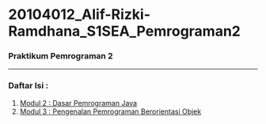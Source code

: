 # 20104012_Alif-Rizki-Ramdhana_S1SEA_Pemrograman2

### Praktikum Pemrograman 2

<hr>

### Daftar Isi :
1. [Modul 2 : Dasar Pemrograman Java](https://github.com/renzien/20104012_Alif-Rizki-Ramdhana_S1SEA_Pemrograman2/tree/modul2)
2. [Modul 3 : Pengenalan Pemrograman Berorientasi Objek](https://github.com/renzien/20104012_Alif-Rizki-Ramdhana_S1SEA_Pemrograman2/tree/modul3)
